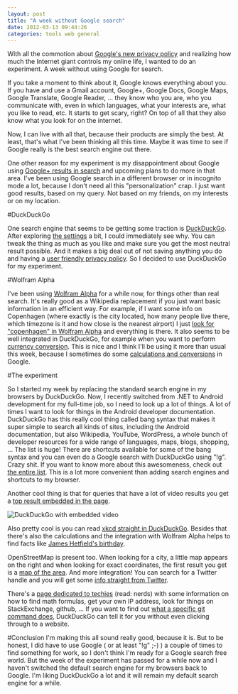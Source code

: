 ```yaml
---
layout: post
title: "A week without Google search"
date: 2012-03-13 09:44:26
categories: tools web general
---
```

With all the commotion about [Google's new privacy policy](http://www.zdnet.com/blog/btl/googles-new-privacy-policy-the-good-bad-scary/67893) and realizing how much the Internet giant controls my online life, I wanted to do an experiment. A week without using Google for search.

If you take a moment to think about it, Google knows everything about you. If you have and use a Gmail account, Google+, Google Docs, Google Maps, Google Translate, Google Reader, ... they know who you are, who you communicate with, even in which languages, what your interests are, what you like to read, etc. It starts to get scary, right? On top of all that they also know what you look for on the internet.

Now, I can live with all that, because their products are simply the best. At least, that's what I've been thinking all this time. Maybe it was time to see if Google really is the best search engine out there.

One other reason for my experiment is my disappointment about Google using [Google+ results in search](http://www.amritray.com/2012/01/google-integrates-google-plus-into-google-search-results/) and upcoming plans to do more in that area. I've been using Google search in a different browser or in incognito mode a lot, because I don't need all this "personalization" crap. I just want good results, based on my query. Not based on my friends, on my interests or on my location.

#DuckDuckGo

One search engine that seems to be getting some traction is [DuckDuckGo](http://duckduckgo.com/). After exploring [the settings](http://duckduckgo.com/settings.html) a bit, I could immediately see why. You can tweak the thing as much as you like and make sure you get the most neutral result possible. And it makes a big deal out of not saving anything you do and having a [user friendly privacy policy](http://duckduckgo.com/privacy.html). So I decided to use DuckDuckGo for my experiment.

#Wolfram Alpha

I've been using [Wolfram Alpha](http://www.wolframalpha.com/) for a while now, for  things other than real search. It's really good as a Wikipedia replacement if you just want basic information in an efficient way. For example, if I want some info on Copenhagen (where exactly is the city located, how many people live there, which timezone is it and how close is the nearest airport) I just [look for "copenhagen" in Wolfram Alpha](http://www.wolframalpha.com/input/?i=copenhagen) and everything is there. It also seems to be well integrated in DuckDuckGo, for example when you want to perform [currency conversion](http://www.wolframalpha.com/input/?i=50+dkk+in+eur). This is nice and I think I'll be using it more than usual this week, because I sometimes do some [calculations and conversions](http://www.google.com/insidesearch/features.html#unit) in Google.

#The experiment

So I started my week by replacing the standard search engine in my browsers by DuckDuckGo. Now, I recently switched from .NET to Android development for my full-time job, so I need to look up a lot of things. A lot of times I want to look for things in the Android developer documentation. DuckDuckGo has this really cool thing called bang syntax that makes it super simple to search all kinds of sites, including the Android documentation, but also Wikipedia, YouTube, WordPress, a whole bunch of developer resources for a wide range of languages, maps, blogs, shopping, ... The list is huge! There are shortcuts available for some of the bang syntax and you can even do a Google search with DuckDuckGo using "!g". Crazy shit. If you want to know more about this awesomeness, check out [the entire list](https://duckduckgo.com/bang.html). This is a lot more convenient than adding search engines and shortcuts to my browser.

Another cool thing is that for queries that have a lot of video results you get a [top result embedded in the page](https://duckduckgo.com/?q=how+to+open+coconut).

![DuckDuckGo with embedded video](http://kevinpelgrims.com/blog/get/images/2012/03/duckduckgo_videoembed.png)

Also pretty cool is you can read [xkcd straight in DuckDuckGo](https://duckduckgo.com/?q=xkcd). Besides that there's also the calculations and the integration with Wolfram Alpha helps to find facts like [James Hetfield's birthday](https://duckduckgo.com/?q=birth+date+of+james+hetfield).

OpenStreetMap is present too. When looking for a city, a little map appears on the right and when looking for exact coordinates, the first result you get is a [map of the area](https://duckduckgo.com/?q=55.68%2C+12.57). And more integration! You can search for a Twitter handle and you will get some [info straight from Twitter](https://duckduckgo.com/?q=%40kevinpelgrims).

There's a [page dedicated to techies](https://duckduckgo.com/tech.html) (read: nerds) with some information on how to find math formulas, get your own IP address, look for things on StackExchange, github, ... If you want to find out [what a specific git command does](https://duckduckgo.com/?q=git+push), DuckDuckGo can tell it for you without even clicking through to a website.

#Conclusion
I'm making this all sound really good, because it is. But to be honest, I did have to use Google ( or at least "!g" ;-) ) a couple of times to find something for work, so I don't think I'm ready for a Google search free world. But the week of the experiment has passed for a while now and I haven't switched the default search engine for my browsers back to Google. I'm liking DuckDuckGo a lot and it will remain my default search engine for a while.

